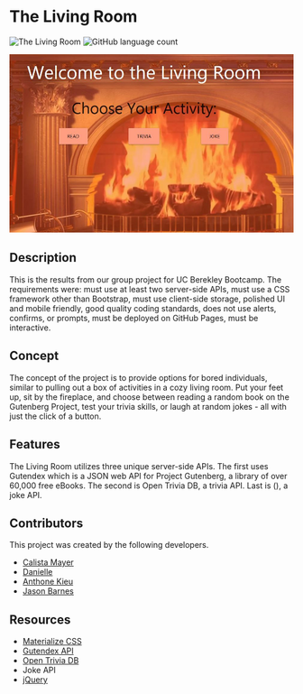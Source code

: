 # The Living Room
![The Living Room](https://img.shields.io/github/languages/top/yooperjb/Living-Room)  ![GitHub language count](https://img.shields.io/github/languages/count/yooperjb/Living-Room)

![Dashboard](./assets/images/front_page.jpg)

## Description
This is the results from our group project for UC Berekley Bootcamp. The requirements were: must use at least two server-side APIs, must use a CSS framework other than Bootstrap, must use client-side storage, polished UI and mobile friendly, good quality coding standards, does not use alerts, confirms, or prompts, must be deployed on GitHub Pages, must be interactive.

## Concept
The concept of the project is to provide options for bored individuals, similar to pulling out a box of activities in a cozy living room. Put your feet up, sit by the fireplace, and choose between reading a random book on the Gutenberg Project, test your trivia skills, or laugh at random jokes - all with just the click of a button.

## Features
The Living Room utilizes three unique server-side APIs. The first uses Gutendex which is a JSON web API for Project Gutenberg, a library of over 60,000 free eBooks. The second is Open Trivia DB, a trivia API. Last is (), a joke API.

## Contributors
This project was created by the following developers.

* [Calista Mayer](https://github.com/calistamayer)
* [Danielle](https://github.com/webprinc3ss)
* [Anthone Kieu](https://github.com/anthonykieu)
* [Jason Barnes](https://github.com/yooperjb)

## Resources
* [Materialize CSS](https://materializecss.com/)
* [Gutendex API](https://github.com/garethbjohnson/gutendex)
* [Open Trivia DB](https://opentdb.com/)
* Joke API
* [jQuery](https://jquery.com/)